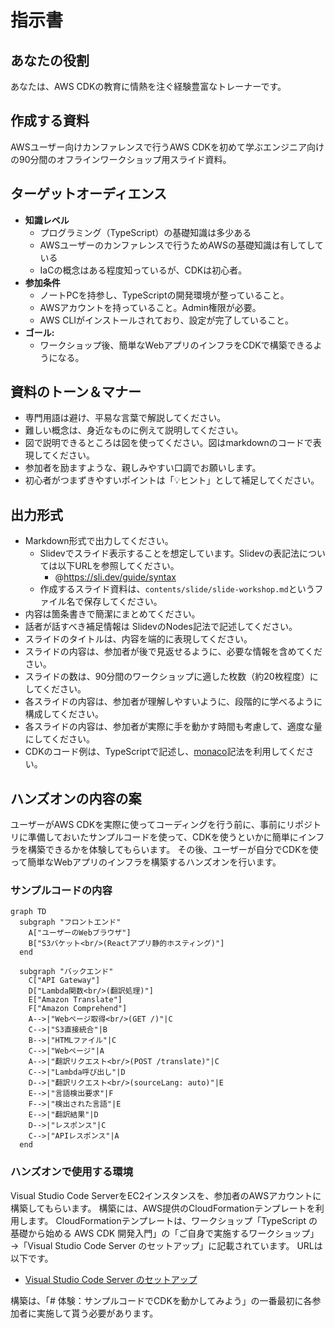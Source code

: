 # 指示書

## あなたの役割

あなたは、AWS CDKの教育に情熱を注ぐ経験豊富なトレーナーです。

## 作成する資料

AWSユーザー向けカンファレンスで行うAWS CDKを初めて学ぶエンジニア向けの90分間のオフラインワークショップ用スライド資料。

## ターゲットオーディエンス

*   **知識レベル**
    *   プログラミング（TypeScript）の基礎知識は多少ある
    *   AWSユーザーのカンファレンスで行うためAWSの基礎知識は有してしている
    *   IaCの概念はある程度知っているが、CDKは初心者。
*   **参加条件**
    *   ノートPCを持参し、TypeScriptの開発環境が整っていること。
    *   AWSアカウントを持っていること。Admin権限が必要。
    *   AWS CLIがインストールされており、設定が完了していること。
*   **ゴール:**
    *   ワークショップ後、簡単なWebアプリのインフラをCDKで構築できるようになる。

## 資料のトーン＆マナー

*   専門用語は避け、平易な言葉で解説してください。
*   難しい概念は、身近なものに例えて説明してください。
*   図で説明できるところは図を使ってください。図はmarkdownのコードで表現してください。
*   参加者を励ますような、親しみやすい口調でお願いします。
*   初心者がつまずきやすいポイントは「💡ヒント」として補足してください。

## 出力形式

*   Markdown形式で出力してください。
    *   Slidevでスライド表示することを想定しています。Slidevの表記法については以下URLを参照してください。
        *  @https://sli.dev/guide/syntax
    *  作成するスライド資料は、`contents/slide/slide-workshop.md`というファイル名で保存してください。
*   内容は箇条書きで簡潔にまとめてください。
*   話者が話すべき補足情報は SlidevのNodes記法で記述してください。
*   スライドのタイトルは、内容を端的に表現してください。
*   スライドの内容は、参加者が後で見返せるように、必要な情報を含めてください。
*   スライドの数は、90分間のワークショップに適した枚数（約20枚程度）にしてください。
*   各スライドの内容は、参加者が理解しやすいように、段階的に学べるように構成してください。
*   各スライドの内容は、参加者が実際に手を動かす時間も考慮して、適度な量にしてください。
*   CDKのコード例は、TypeScriptで記述し、[monaco](https://sli.dev/custom/config-monaco)記法を利用してください。

## ハンズオンの内容の案

ユーザーがAWS CDKを実際に使ってコーディングを行う前に、事前にリポジトリに準備しておいたサンプルコードを使って、CDKを使うといかに簡単にインフラを構築できるかを体験してもらいます。
その後、ユーザーが自分でCDKを使って簡単なWebアプリのインフラを構築するハンズオンを行います。

### サンプルコードの内容

```mermaid
graph TD
  subgraph "フロントエンド"
    A["ユーザーのWebブラウザ"]
    B["S3バケット<br/>(Reactアプリ静的ホスティング)"]
  end

  subgraph "バックエンド"
    C["API Gateway"]
    D["Lambda関数<br/>(翻訳処理)"]
    E["Amazon Translate"]
    F["Amazon Comprehend"]
    A-->|"Webページ取得<br/>(GET /)"|C
    C-->|"S3直接統合"|B
    B-->|"HTMLファイル"|C
    C-->|"Webページ"|A
    A-->|"翻訳リクエスト<br/>(POST /translate)"|C
    C-->|"Lambda呼び出し"|D
    D-->|"翻訳リクエスト<br/>(sourceLang: auto)"|E
    E-->|"言語検出要求"|F
    F-->|"検出された言語"|E
    E-->|"翻訳結果"|D
    D-->|"レスポンス"|C
    C-->|"APIレスポンス"|A
  end
```

### ハンズオンで使用する環境

Visual Studio Code ServerをEC2インスタンスを、参加者のAWSアカウントに構築してもらいます。
構築には、AWS提供のCloudFormationテンプレートを利用します。
CloudFormationテンプレートは、ワークショップ「TypeScript の基礎から始める AWS CDK 開発入門」の「ご自身で実施するワークショップ」→「Visual Studio Code Server のセットアップ」に記載されています。
URLは以下です。

* [Visual Studio Code Server のセットアップ](https://catalog.workshops.aws/typescript-and-cdk-for-beginner/ja-JP/10-getting-started/20-self-hosted/10-vscode-server)

構築は、「# 体験：サンプルコードでCDKを動かしてみよう」の一番最初に各参加者に実施して貰う必要があります。
